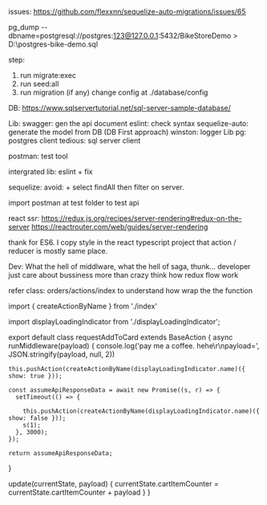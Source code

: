 issues:
https://github.com/flexxnn/sequelize-auto-migrations/issues/65

pg_dump --dbname=postgresql://postgres:123@127.0.0.1:5432/BikeStoreDemo > D:\postgres-bike-demo.sql

step:
1) run migrate:exec
2) run seed:all
3) run migration (if any)
change config at ./database/config


DB: https://www.sqlservertutorial.net/sql-server-sample-database/

Lib:
swagger: gen the api document
eslint: check syntax
sequelize-auto: generate the model from DB (DB First approach)
winston: logger Lib
pg: postgres client
tedious: sql server client

postman: test tool

intergrated lib: eslint + fix

sequelize:
avoid: + select findAll then filter on server.

import postman at test folder to test api

react ssr: https://redux.js.org/recipes/server-rendering#redux-on-the-server
https://reactrouter.com/web/guides/server-rendering


thank for ES6.
I copy style in the react typescript project that action / reducer is mostly same place.

Dev: What the hell of middlware, what the hell of saga, thunk...
developer just care about bussiness more than crazy think how redux flow work


refer class: orders/actions/index to understand how wrap the the function

import { createActionByName } from './index'

import displayLoadingIndicator from './displayLoadingIndicator';

export default class requestAddToCard extends BaseAction {
  async runMiddleware(payload) {
    console.log('pay me a coffee. hehe\r\npayload=', JSON.stringify(payload, null, 2))

    this.pushAction(createActionByName(displayLoadingIndicator.name)({ show: true }));

    const assumeApiResponseData = await new Promise((s, r) => {
      setTimeout(() => {

        this.pushAction(createActionByName(displayLoadingIndicator.name)({ show: false }));
        s(1);
      }, 3000);
    });

    return assumeApiResponseData;
  }

  update(currentState, payload) {
    currentState.cartItemCounter = currentState.cartItemCounter + payload
  }
}